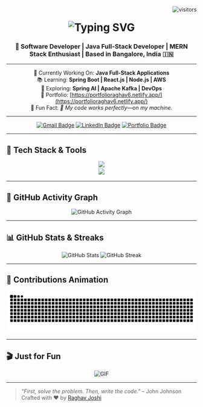 <img align="right" src="https://visitor-badge.laobi.icu/badge?page_id=RJHAIL.RJHAIL" alt="visitors"/>

<h1 align="center">
  <img src="https://readme-typing-svg.herokuapp.com?font=Righteous&size=35&center=true&vCenter=true&width=500&height=70&duration=4000&lines=Hi+There!+👋;+I'm+Raghav+Joshi!;" alt="Typing SVG" />
</h1>

<h3 align="center">🚀 Software Developer | Java Full-Stack Developer | MERN Stack Enthusiast | Based in Bangalore, India 🇮🇳</h3>

---

<div align="center">

🎯 Currently Working On: **Java Full-Stack Applications**  
📚 Learning: **Spring Boot | React.js | Node.js | AWS**  
🧭 Exploring: **Spring AI | Apache Kafka | DevOps**  
📂 Portfolio: [https://portfolioraghav6.netlify.app/](https://portfolioraghav6.netlify.app/)  
🧊 Fun Fact: *🦾 My code works perfectly—on my machine.*

</div>

---

<div align="center">

[![Gmail Badge](https://img.shields.io/badge/Gmail-333333?style=for-the-badge&logo=gmail&logoColor=red)](mailto:joshiraghav4321@gmail.com)
[![LinkedIn Badge](https://img.shields.io/badge/LinkedIn-0077B5?style=for-the-badge&logo=linkedin&logoColor=white)](https://www.linkedin.com/in/raghav-joshi-b5a087241/)
[![Portfolio Badge](https://img.shields.io/badge/Portfolio-FF5722?style=for-the-badge&logo=google-chrome&logoColor=white)](https://portfolioraghav6.netlify.app/)

</div>

---

## 🧰 Tech Stack & Tools

<div align="center">
  <img src="https://skillicons.dev/icons?i=java,spring,react,nodejs,express,mongodb,mysql,postgresql,javascript,typescript,html,css,bootstrap,tailwind" /><br>
  <img src="https://skillicons.dev/icons?i=aws,docker,git,github,postman,vscode,cpp" />
</div>

---

## 🧠 GitHub Activity Graph

<p align="center">
  <img src="https://github-readme-activity-graph.vercel.app/graph?username=RJHAIL&theme=react-dark&bg_color=1a1b27&hide_border=true" alt="GitHub Activity Graph"/>
</p>

---

## 📊 GitHub Stats & Streaks

<p align="center">
  <img width="48%" src="https://github-readme-stats-salesp07.vercel.app/api?username=RJHAIL&count_private=true&show_icons=true&theme=react&rank_icon=github&border_radius=10" alt="GitHub Stats" />
  <img width="48%" src="https://github-readme-streak-stats-salesp07.vercel.app/?user=RJHAIL&theme=react&count_private=true&border_radius=10" alt="GitHub Streak" />
</p>

---
## 🐍 Contributions Animation

<p align="center">
  <img src="https://raw.githubusercontent.com/RJHAIL/RJHAIL/output/github-contribution-grid-snake.svg" alt="Contribution Snake" />
</p>

---

## 🎬 Just for Fun

<p align="center">
  <img width="400" src="https://skillenza.wordpress.com/wp-content/uploads/2019/09/651e1-66625-unnamed.gif?w=413&h=247" alt="GIF" />
</p>

---

> *"First, solve the problem. Then, write the code."* – John Johnson  
> Crafted with ❤️ by [Raghav Joshi](https://github.com/RJHAIL)
